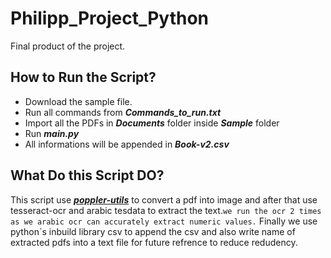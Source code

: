 # Philipp_Project_Python
Final product of the project.

## How to Run the Script?

* Download the sample file.
* Run all commands from ***Commands_to_run.txt***
* Import all the PDFs in ***Documents*** folder inside ***Sample*** folder
* Run ***main.py***
* All informations will be appended in ***Book-v2.csv***

## What Do this Script DO?
This script use [***poppler-utils***](https://pypi.org/project/poppler-utils/) to convert a pdf into image and
after that use tesseract-ocr and arabic tesdata to extract the text.`we run the ocr 2 times as we arabic ocr can accurately extract numeric values.`
Finally we use python`s inbuild library csv to append the csv and also write name of extracted pdfs into a text file for future refrence to reduce redudency.
